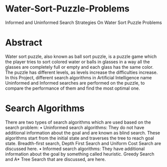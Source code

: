 # Water-Sort-Puzzle-Problems
Informed and Uninformed Search Strategies On  Water Sort Puzzle Problems

# Abstract
Water sort puzzle, also known as ball sort puzzle, is 
a puzzle game which the player tries to sort colored water or balls 
in glasses in a way all the glasses are completely full or empty and 
each glass has the same color. The puzzle has different levels, as 
levels increase the difficulties increase. In this Project, different 
search algorithms in Artificial Intelligence name Uninformed and 
Informed searches are performed on the puzzle, to compare the 
performance of them and find the most optimal one.

# Search Algorithms
There are two types of search algorithms which are used 
based on the search problem: 
• Uninformed search algorithms: They do not have 
additional information about the goal and are 
known as blind search. These algorithms start 
from the initial state and traverses the tree to 
reach goal state. Breadth-first search, Depth First 
Search and Uniform Cost Search are discussed here.
• Informed search algorithms: They have additional 
information about the goal by something called 
heuristic. Greedy Search and A* Tree Search that
are discussed, are here.
